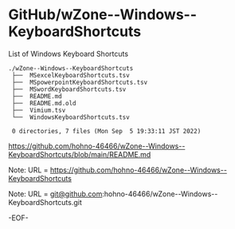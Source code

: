 # GitHub/wZone--Windows--KeyboardShortcuts

List of Windows Keyboard Shortcuts

    ./wZone--Windows--KeyboardShortcuts
     ├──  MSexcelKeyboardShortcuts.tsv
     ├──  MSpowerpointKeyboardShortcuts.tsv
     ├──  MSwordKeyboardShortcuts.tsv
     ├──  README.md
     ├──  README.md.old
     ├──  Vimium.tsv
     └──  WindowsKeyboardShortcuts.tsv
     
     0 directories, 7 files (Mon Sep  5 19:33:11 JST 2022)


https://github.com/hohno-46466/wZone--Windows--KeyboardShortcuts/blob/main/README.md

Note: URL = https://github.com/hohno-46466/wZone--Windows--KeyboardShortcuts

Note: URL = git@github.com:hohno-46466/wZone--Windows--KeyboardShortcuts.git

-EOF-
